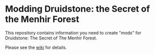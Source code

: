 # Modding Druidstone: the Secret of the Menhir Forest

This repository contains information you need to create "mods" for Druidstone: The Secret of The Menhir Forest.

Please see the [wiki](https://github.com/ctrlaltninja/druidstone_modding/wiki) for details.
